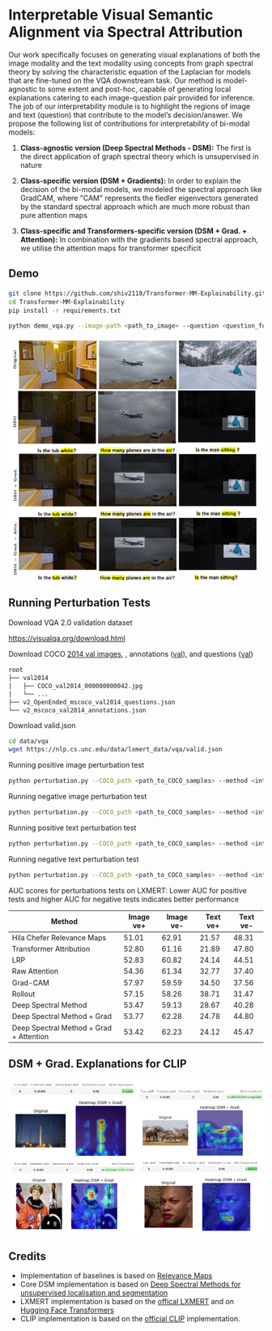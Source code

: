 # Interpretable Visual Semantic Alignment via Spectral Attribution

Our work specifically focuses on generating visual explanations of both the image modality and the text modality using concepts from graph spectral theory by solving the characteristic equation of the Laplacian for models that are fine-tuned on the VQA downstream task. Our method is model-agnostic to some extent and post-hoc, capable of generating local explanations catering to each image-question pair provided for inference.
The job of our interpretability module is to highlight the regions of image and text (question) that contribute to the model’s decision/answer. We propose the following list of contributions for interpretability of bi-modal models:
1. **Class-agnostic version (Deep Spectral Methods - DSM):** The first is the direct application of graph spectral theory which is unsupervised in nature

2. **Class-specific version (DSM + Gradients):** In order to explain the decision of the bi-modal models, we modeled the spectral approach like GradCAM, where "CAM" represents the fiedler eigenvectors generated by the standard spectral approach which are much more robust than pure attention maps

3. **Class-specific and Transformers-specific version (DSM + Grad. + Attention):** In combination with the gradients based spectral approach, we utilise the attention maps for transformer specificit


## Demo
```bash
git clone https://github.com/shiv2110/Transformer-MM-Explainability.git
cd Transformer-MM-Explainability
pip install -r requirements.txt
```

```bash
python demo_vqa.py --image-path <path_to_image> --question <question_for_image> --method-name <interpretability_method>
```

![Alt text](test_images/lxmert_dsms.png "a title")


## Running Perturbation Tests

Download VQA 2.0 validation dataset

https://visualqa.org/download.html

Download COCO [2014 val images](http://images.cocodataset.org/zips/val2014.zip), , annotations ([val](https://s3.amazonaws.com/cvmlp/vqa/mscoco/vqa/v2_Annotations_Val_mscoco.zip)), and questions ([val](https://s3.amazonaws.com/cvmlp/vqa/mscoco/vqa/v2_Questions_Val_mscoco.zip))

    root
    ├── val2014              
    |   ├── COCO_val2014_000000000042.jpg
    |   └── ...  
    ├── v2_OpenEnded_mscoco_val2014_questions.json
    └── v2_mscoco_val2014_annotations.json

Download valid.json
```bash
cd data/vqa
wget https://nlp.cs.unc.edu/data/lxmert_data/vqa/valid.json
```

Running positive image perturbation test
```bash
python perturbation.py --COCO_path <path_to_COCO_samples> --method <interpretability_method> --is-positive-pert True
```

Running negative image perturbation test
```bash
python perturbation.py --COCO_path <path_to_COCO_samples> --method <interpretability_method> 
```

Running positive text perturbation test
```bash
python perturbation.py --COCO_path <path_to_COCO_samples> --method <interpretability_method> --is-text-pert True --is-positive-pert True
```

Running negative text perturbation test
```bash
python perturbation.py --COCO_path <path_to_COCO_samples> --method <interpretability_method> --is-text-pert True
```

AUC scores for perturbations tests on LXMERT: Lower AUC for positive tests and higher AUC for negative tests indicates better performance

| Method                                       | Image ve+                 | Image ve-                | Text ve+                | Text ve-                |
|----------------------------------------------|---------------------------|--------------------------|--------------------------|--------------------------|
| Hila Chefer Relevance Maps                           | 51.01                 | 62.91                | 21.57                | 48.31                |
| Transformer Attribution                  | 52.80                 | 61.16                    | 21.89                | 47.80                |
| LRP                                    | 52.83                   | 60.82                    | 24.14                    | 44.51                    |
| Raw Attention                                | 54.36                     | 61.34                    | 32.77                    | 37.40                    |
| Grad-CAM                                 | 57.97                     | 59.59                    | 34.50                    | 37.56                    |
| Rollout                                  | 57.15                     | 58.26                    | 38.71                    | 31.47                    |
| Deep Spectral Method                         | 53.47                     | 59.13                    | 28.67                    | 40.28                    |
| Deep Spectral Method + Grad                  | 53.77                     | 62.28                | 24.78                    | 44.80                    |
| Deep Spectral Method + Grad + Attention      | 53.42                     | 62.23                  | 24.12                  | 45.47                  |


## DSM + Grad. Explanations for CLIP

![DSM + Grad. on CLIP](test_images/clip_viz.png "Image and text relevance for CLIP")

## Credits

- Implementation of baselines is based on [Relevance Maps](https://github.com/hila-chefer/Transformer-MM-Explainability)
- Core DSM implementation is based on [Deep Spectral Methods for unsupervised localisation and segmentation](https://github.com/lukemelas/deep-spectral-segmentation)
- LXMERT implementation is based on the [offical LXMERT](https://github.com/airsplay/lxmertimplementation) and on [Hugging Face Transformers](https://github.com/huggingface/transformers)
- CLIP implementation is based on the [official CLIP](https://github.com/openai/CLIP) implementation.